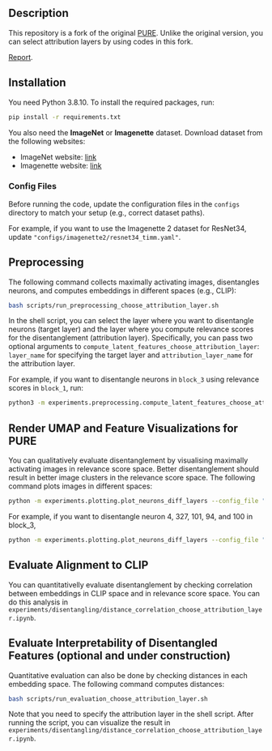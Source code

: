 ## Description

This repository is a fork of the original [PURE](https://github.com/maxdreyer/PURE). Unlike the original version, you can select attribution layers by using codes in this fork.

[Report](https://github.com/yotaKawashima/modified_PURE/blob/main/Kawashima_LabRotation_report.pdf).


## Installation

You need Python 3.8.10. To install the required packages, run:

```bash 
pip install -r requirements.txt
```

You also need the **ImageNet** or **Imagenette** dataset. Download dataset from the following websites: 
- ImageNet website: [link](https://image-net.org/download.php)
- Imagenette website: [link](https://github.com/fastai/imagenette)

### Config Files

Before running the code, update the configuration files in the `configs` directory to match your setup (e.g., correct dataset paths).

For example, if you want to use the Imagenette 2 dataset for ResNet34, update `"configs/imagenette2/resnet34_timm.yaml"`.

## Preprocessing

The following command collects maximally activating images, disentangles neurons, and computes embeddings in different spaces (e.g., CLIP):

```bash 
bash scripts/run_preprocessing_choose_attribution_layer.sh
```

In the shell script, you can select the layer where you want to disentangle neurons (target layer) and the layer where you compute relevance scores for the disentanglement (attribution layer). Specifically, you can pass two optional arguments to `compute_latent_features_choose_attribution_layer`: `layer_name` for specifying the target layer and `attribution_layer_name` for the attribution layer.

For example, if you want to disentangle neurons in `block_3` using relevance scores in `block_1`, run:

```bash 
python3 -m experiments.preprocessing.compute_latent_features_choose_attribution_layer --config_file "configs/imagenette2/resnet34_timm.yaml" --layer_name 'block_3' --attribution_layer_name 'block_1'
```

## Render UMAP and Feature Visualizations for PURE 

You can qualitatively evaluate disentanglement by visualising maximally activating images in relevance score space. Better disentanglement should result in better image clusters in the relevance score space. The following command plots images in different spaces:

```bash
python -m experiments.plotting.plot_neurons_diff_layers --config_file "config_file" --neurons $neurons --layer_name $target_layer
```

For example, if you want to disentangle neuron 4, 327, 101, 94, and 100 in block_3, 
```bash
python -m experiments.plotting.plot_neurons_diff_layers --config_file "configs/imagenette2/resnet34_timm.yaml" --neurons "4,327,101,94,100" --layer_name "block_3"
```

## Evaluate Alignment to CLIP

You can quantitativelly evaluate disentanglement by checking correlation between embeddings in CLIP space and in relevance score space. You can do this analysis in `experiments/disentangling/distance_correlation_choose_attribution_layer.ipynb`.

## Evaluate Interpretability of Disentangled Features (optional and under construction)

Quantitative evaluation can also be done by checking distances in each embedding space. The following command computes distances:

```bash
bash scripts/run_evaluation_choose_attribution_layer.sh
```

Note that you need to specify the attribution layer in the shell script. After running the script, you can visualize the result in `experiments/disentangling/distance_correlation_choose_attribution_layer.ipynb`.



